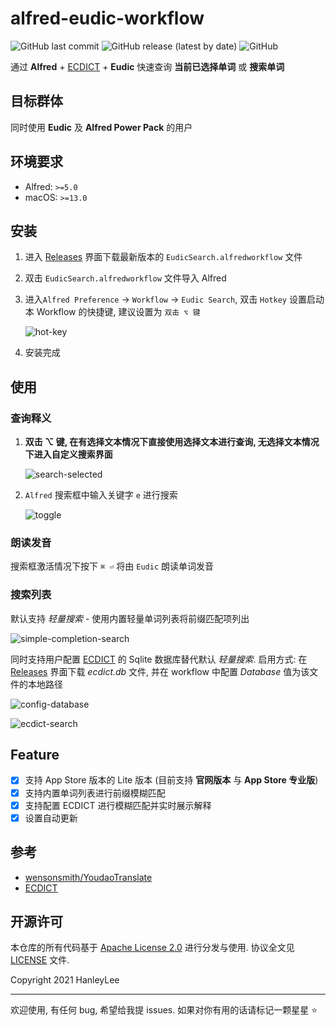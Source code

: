 # alfred-eudic-workflow

![GitHub last commit](https://img.shields.io/github/last-commit/hanleylee/alfred-eudic-workflow)
![GitHub release (latest by date)](https://img.shields.io/github/v/release/hanleylee/alfred-eudic-workflow)
![GitHub](https://img.shields.io/github/license/hanleylee/alfred-eudic-workflow)

通过 **Alfred** + [ECDICT][ECDICT] + **Eudic** 快速查询 **当前已选择单词** 或 **搜索单词**

## 目标群体

同时使用 **Eudic** 及 **Alfred Power Pack** 的用户

## 环境要求

- Alfred: `>=5.0`
- macOS: `>=13.0`

## 安装

1. 进入 [Releases](https://github.com/hanleylee/alfred-eudic-workflow/releases) 界面下载最新版本的 `EudicSearch.alfredworkflow` 文件
2. 双击 `EudicSearch.alfredworkflow` 文件导入 Alfred
3. 进入`Alfred Preference` → `Workflow` → `Eudic Search`, 双击 `Hotkey` 设置启动本 Workflow 的快捷键, 建议设置为 `双击 ⌥ 键`

    ![hot-key](img/hot-key-settings.png)

4. 安装完成

## 使用

### 查询释义

1. **双击 ⌥ 键, 在有选择文本情况下直接使用选择文本进行查询, 无选择文本情况下进入自定义搜索界面**

    ![search-selected](img/search-selected.gif)

2. `Alfred` 搜索框中输入关键字 `e` 进行搜索

    ![toggle](img/toggle-to-input.gif)

### 朗读发音

搜索框激活情况下按下 `⌘ ⏎` 将由 `Eudic` 朗读单词发音

### 搜索列表

默认支持 *轻量搜索* - 使用内置轻量单词列表将前缀匹配项列出

![simple-completion-search](img/simple-completion-search.png)

同时支持用户配置 [ECDICT][ECDICT] 的 Sqlite 数据库替代默认 *轻量搜索*. 启用方式: 在 [Releases](https://github.com/hanleylee/alfred-eudic-workflow/releases) 界面下载 *ecdict.db* 文件, 并在 workflow 中配置 *Database* 值为该文件的本地路径

![config-database](img/config-database.png)

![ecdict-search](img/ecdict-search.png)

## Feature

- [x] 支持 App Store 版本的 Lite 版本 (目前支持 **官网版本** 与 **App Store 专业版**)
- [x] 支持内置单词列表进行前缀模糊匹配
- [x] 支持配置 ECDICT 进行模糊匹配并实时展示解释
- [x] 设置自动更新

## 参考

- [wensonsmith/YoudaoTranslate](https://github.com/wensonsmith/YoudaoTranslate)
- [ECDICT][ECDICT]

## 开源许可

本仓库的所有代码基于 [Apache License 2.0](http://www.apache.org/licenses/LICENSE-2.0) 进行分发与使用. 协议全文见
[LICENSE](https://github.com/hanleylee/alfred-eudic-workflow/blob/master/LICENSE) 文件.

Copyright 2021 HanleyLee

---

欢迎使用, 有任何 bug, 希望给我提 issues. 如果对你有用的话请标记一颗星星 ⭐️

[ECDICT]: https://github.com/skywind3000/ECDICT
